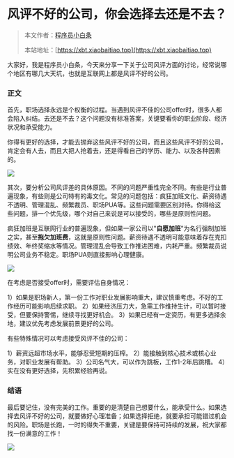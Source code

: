 # 风评不好的公司，你会选择去还是不去？

> 本文作者：[程序员小白条](https://github.com/luoye6)
>
> 本站地址：[https://xbt.xiaobaitiao.top](https://xbt.xiaobaitiao.top)

大家好，我是程序员小白条，今天来分享一下关于公司风评方面的讨论，经常说哪个地区有哪几大天坑，也就是互联网上都是风评不好的公司。

### 正文

首先，职场选择永远是个权衡的过程。当遇到风评不佳的公司offer时，很多人都会陷入纠结。去还是不去？这个问题没有标准答案，关键要看你的职业阶段、经济状况和承受能力。

你得有更好的选择，才能去抛弃这些风评不好的公司，而且这些风评不好的公司，肯定会有人去，而且大把人抢着去，还是得看自己的学历、能力、以及各种因素的。

![](https://pic.yupi.icu/5563/202507212004980.png)

其次，要分析公司风评差的具体原因。不同的问题严重性完全不同。有些是行业普遍现象，有些则是公司特有的毒文化。常见的问题包括：疯狂加班文化、薪资待遇不透明、管理混乱、频繁裁员、职场PUA等。这些问题需要区别对待。你得给这些问题，排一个优先级，哪个对自己来说是可以接受的，哪些是原则性问题。

疯狂加班是互联网行业的普遍现象，但如果一家公司以"**自愿加班**"为名行强制加班之实，甚至**拖欠加班费**，这就是原则性问题。薪资待遇不透明可能意味着存在克扣绩效、年终奖缩水等情况。管理混乱会导致工作推进困难，内耗严重。频繁裁员说明公司业务不稳定。职场PUA则直接影响心理健康。

![](https://pic.yupi.icu/5563/202507212003879.png)

在考虑是否接受offer时，需要评估自身情况：

1）如果是职场新人，第一份工作对职业发展影响重大，建议慎重考虑。不好的工作经历可能影响后续求职。
2）如果经济压力大，急需工作维持生计，可以暂时接受，但要保持警惕，继续寻找更好机会。
3）如果已经有一定资历，有更多选择余地，建议优先考虑发展前景更好的公司。

有些特殊情况可以考虑接受风评不佳的公司：

1）薪资远超市场水平，能够忍受短期的压榨。
2）能接触到核心技术或核心业务，对职业发展有帮助。
3）公司名气大，可以作为跳板，工作1-2年后跳槽。
4）实在没有更好选择，先积累经验再说。

### 结语

最后要记住，没有完美的工作。重要的是清楚自己想要什么，能承受什么。如果选择去风评不好的公司，就要做好心理准备；如果选择拒绝，就要承担可能错过机会的风险。职场是长跑，一时的得失不重要，关键是要保持可持续的发展，祝大家都找一份满意的工作！

![](https://pic.yupi.icu/5563/202507212011607.png)